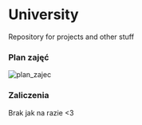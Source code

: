 # University
Repository for projects and other stuff 

### Plan zajęć

![plan_zajec](https://github.com/oskarpasko/university/assets/43753747/0b2dd6bd-a127-4f05-8144-729c92a1d26b)

### Zaliczenia 
Brak jak na razie <3
